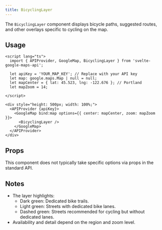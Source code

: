 ```yaml
---
title: BicyclingLayer
---
```

The `BicyclingLayer` component displays bicycle paths, suggested routes, and other overlays specific to cycling on the map.

## Usage

```svelte
<script lang="ts">
  import { APIProvider, GoogleMap, BicyclingLayer } from 'svelte-google-maps-api';

  let apiKey = 'YOUR_MAP_KEY'; // Replace with your API key
  let map: google.maps.Map | null = null;
  let mapCenter = { lat: 45.523, lng: -122.676 }; // Portland
  let mapZoom = 14;

</script>

<div style="height: 500px; width: 100%;">
  <APIProvider {apiKey}>
    <GoogleMap bind:map options={{ center: mapCenter, zoom: mapZoom }}>
      <BicyclingLayer />
    </GoogleMap>
  </APIProvider>
</div>
```

## Props

This component does not typically take specific options via props in the standard API.

## Notes

*   The layer highlights:
    *   Dark green: Dedicated bike trails.
    *   Light green: Streets with dedicated bike lanes.
    *   Dashed green: Streets recommended for cycling but without dedicated lanes.
*   Availability and detail depend on the region and zoom level. 